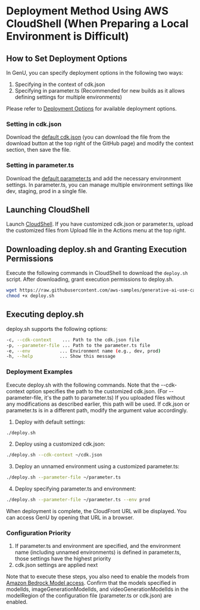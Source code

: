 # Deployment Method Using AWS CloudShell (When Preparing a Local Environment is Difficult)

## How to Set Deployment Options

In GenU, you can specify deployment options in the following two ways:

1. Specifying in the context of cdk.json
2. Specifying in parameter.ts (Recommended for new builds as it allows defining settings for multiple environments)

Please refer to [Deployment Options](./DEPLOY_OPTION.md) for available deployment options.

### Setting in cdk.json

Download the [default cdk.json](/packages/cdk/cdk.json) (you can download the file from the download button at the top right of the GitHub page) and modify the context section, then save the file.

### Setting in parameter.ts

Download the [default parameter.ts](/packages/cdk/parameter.ts) and add the necessary environment settings. In parameter.ts, you can manage multiple environment settings like dev, staging, prod in a single file.

## Launching CloudShell

Launch [CloudShell](https://console.aws.amazon.com/cloudshell/home).
If you have customized cdk.json or parameter.ts, upload the customized files from Upload file in the Actions menu at the top right.

## Downloading deploy.sh and Granting Execution Permissions

Execute the following commands in CloudShell to download the `deploy.sh` script.
After downloading, grant execution permissions to deploy.sh.

```bash
wget https://raw.githubusercontent.com/aws-samples/generative-ai-use-cases-jp/refs/heads/main/deploy.sh -O deploy.sh
chmod +x deploy.sh
```

## Executing deploy.sh

deploy.sh supports the following options:

```bash
-c, --cdk-context    ... Path to the cdk.json file
-p, --parameter-file ... Path to the parameter.ts file
-e, --env           ... Environment name (e.g., dev, prod)
-h, --help          ... Show this message
```

### Deployment Examples

Execute deploy.sh with the following commands. Note that the --cdk-context option specifies the path to the customized cdk.json. (For --parameter-file, it's the path to parameter.ts) If you uploaded files without any modifications as described earlier, this path will be used. If cdk.json or parameter.ts is in a different path, modify the argument value accordingly.

1. Deploy with default settings:

```bash
./deploy.sh
```

2. Deploy using a customized cdk.json:

```bash
./deploy.sh --cdk-context ~/cdk.json
```

3. Deploy an unnamed environment using a customized parameter.ts:

```bash
./deploy.sh --parameter-file ~/parameter.ts
```

4. Deploy specifying parameter.ts and environment:

```bash
./deploy.sh --parameter-file ~/parameter.ts --env prod
```

When deployment is complete, the CloudFront URL will be displayed. You can access GenU by opening that URL in a browser.

### Configuration Priority

1. If parameter.ts and environment are specified, and the environment name (including unnamed environments) is defined in parameter.ts, those settings have the highest priority
2. cdk.json settings are applied next

Note that to execute these steps, you also need to enable the models from [Amazon Bedrock Model access](https://console.aws.amazon.com/bedrock/home#/modelaccess).
Confirm that the models specified in modelIds, imageGenerationModelIds, and videoGenerationModelIds in the modelRegion of the configuration file (parameter.ts or cdk.json) are enabled.
